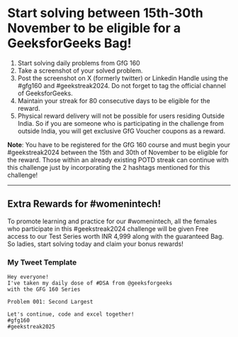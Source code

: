 # Start solving between 15th-30th November to be eligible for a GeeksforGeeks Bag!

1. Start solving daily problems from GfG 160
2. Take a screenshot of your solved problem.
3. Post the screenshot on X (formerly twitter)
   or Linkedin Handle using the #gfg160 and #geekstreak2024.
   Do not forget to tag the official channel of GeeksforGeeks.
4. Maintain your streak for 80 consecutive days to be eligible for the reward.
5. Physical reward delivery will not be possible for users residing Outside India.
   So if you are someone who is participating in the challenge from outside India,
   you will get exclusive GfG Voucher coupons as a reward.

**Note**: You have to be registered for the GfG 160 course and must begin
your #geekstreak2024 between the 15th and 30th of November to be eligible
for the reward. Those within an already existing POTD streak can continue
with this challenge just by incorporating the 2 hashtags mentioned for this challenge!

---

## Extra Rewards for #womenintech!

To promote learning and practice for our #womenintech, all the females who participate
in this #geekstreak2024 challenge will be given Free access to our Test Series
worth INR 4,999 along with the guaranteed Bag.
So ladies, start solving today and claim your bonus rewards!

### My Tweet Template

```
Hey everyone!
I've taken my daily dose of #DSA from @geeksforgeeks
with the GFG 160 Series

Problem 001: Second Largest

Let's continue, code and excel together!
#gfg160
#geekstreak2025
```
